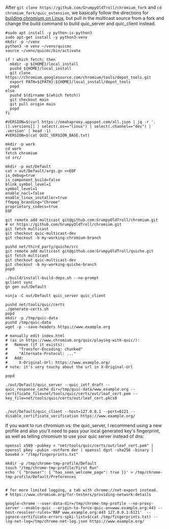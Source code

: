 
After `git clone https://github.com/GrumpyOldTroll/chromium_fork` and `cd chromium_fork/quic_extension`, we basically follow the directions for [building chromium on Linux](https://chromium.googlesource.com/chromium/src/+/main/docs/linux/build_instructions.md), but pull in the multicast source from a fork and change the build command to build quic_server and quic_client instead.

~~~
#sudo apt install -y python-is-python3
sudo apt-get install -y python3-venv
mkdir -p ~/venv
python3 -m venv ~/venv/quicmc
source ~/venv/quicmc/bin/activate

if ! which fetch; then
  mkdir -p ${HOME}/local_install
  pushd ${HOME}/local_install
  git clone https://chromium.googlesource.com/chromium/tools/depot_tools.git
  export PATH=${PATH}:${HOME}/local_install/depot_tools
  popd
else
  pushd $(dirname $(which fetch))
  git checkout main
  git pull origin main
  popd
fi

#VERSION=$(curl https://omahaproxy.appspot.com/all.json | jq -r '.[].versions[] | select(.os=="linux") | select(.channel=="dev") | .version' | head -1)
#VERSION=$(cat QUIC_VERSION_BASE.txt)

mkdir -p work
cd work
fetch chromium
cd src/

mkdir -p out/Default
cat > out/Default/args.gn <<EOF
is_debug=true
is_component_build=false
blink_symbol_level=1
symbol_level=1
enable_nacl=false
enable_linux_installer=true
ffmpeg_branding="Chrome"
proprietary_codecs=true
EOF

git remote add multicast git@github.com:GrumpyOldTroll/chromium.git
# or https://github.com/GrumpyOldTroll/chromium.git
git fetch multicast
git checkout quic-multicast-dev
git checkout -b my-working-chromium-branch

pushd net/third_party/quiche/src
git remote add multicast git@github.com:GrumpyOldTroll/quiche.git
git fetch multicast
git checkout quic-multicast-dev
git checkout -b my-working-quiche-branch
popd

./build/install-build-deps.sh --no-prompt
gclient sync
gn gen out/Default

ninja -C out/Default quic_server quic_client

pushd net/tools/quic/certs
./generate-certs.sh
popd
mkdir -p /tmp/quic-data
pushd /tmp/quic-data
wget -p --save-headers https://www.example.org

# manually edit index.html
# (as in https://www.chromium.org/quic/playing-with-quic/):
#   Remove (if it exists):
#     "Transfer-Encoding: chunked"
#     "Alternate-Protocol: ..."
#   Add:
#     X-Original-Url: https://www.example.org/
# note: it's very touchy about the url in X-Original-Url

popd

./out/Default/quic_server --quic_ietf_draft --quic_response_cache_dir=/tmp/quic-data/www.example.org --certificate_file=net/tools/quic/certs/out/leaf_cert.pem --key_file=net/tools/quic/certs/out/leaf_cert.pkcs8


./out/Default/quic_client --host=127.0.0.1 --port=6121 --disable_certificate_verification https://www.example.org/
~~~

If you want to run chromium vs. the quic_server, I recommend using a new profile and also you'll need to pass your local generated key's fingerprint, as well as telling chromium to use your quic server instead of dns:

~~~
openssl x509 -pubkey < "net/tools/quic/certs/out/leaf_cert.pem" | openssl pkey -pubin -outform der | openssl dgst -sha256 -binary | base64 > "/tmp/fingerprints.txt"

mkdir -p /tmp/chrome-tmp-profile/Default
touch "/tmp/chrome-tmp-profile/First Run"
echo '{ "browser": { "has_seen_welcome_page": true }}' > /tmp/chrome-tmp-profile/Default/Preferences


# for more limited logging, a tab with chrome://net-export instead.
# https://www.chromium.org/for-testers/providing-network-details

google-chrome --user-data-dir=/tmp/chrome-tmp-profile --no-proxy-server --enable-quic --origin-to-force-quic-on=www.example.org:443 --host-resolver-rules='MAP www.example.org:443 127.0.0.1:6121'  --ignore-certificate-errors-spki-list=$(cat /tmp/fingerprints.txt) --log-net-log=/tmp/chrome-net-log.json https://www.example.org/
~~~

